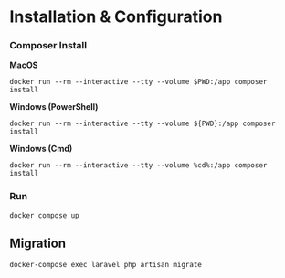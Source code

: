 # Installation & Configuration

### Composer Install

**MacOS**
```shell
docker run --rm --interactive --tty --volume $PWD:/app composer install
```

**Windows (PowerShell)**
```shell
docker run --rm --interactive --tty --volume ${PWD}:/app composer install
```

**Windows (Cmd)**
```shell
docker run --rm --interactive --tty --volume %cd%:/app composer install
```

### Run
```shell
docker compose up
```

## Migration

```shell
docker-compose exec laravel php artisan migrate   
```
